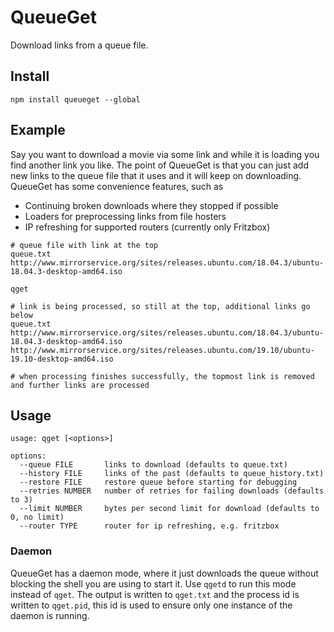 # QueueGet

Download links from a queue file.

## Install

```
npm install queueget --global
```

## Example

Say you want to download a movie via some link and while it is loading you find another link you like. The point
of QueueGet is that you can just add new links to the queue file that it uses and it will keep on downloading. QueueGet
has some convenience features, such as

- Continuing broken downloads where they stopped if possible
- Loaders for preprocessing links from file hosters
- IP refreshing for supported routers (currently only Fritzbox)

```
# queue file with link at the top
queue.txt
http://www.mirrorservice.org/sites/releases.ubuntu.com/18.04.3/ubuntu-18.04.3-desktop-amd64.iso

qget

# link is being processed, so still at the top, additional links go below
queue.txt
http://www.mirrorservice.org/sites/releases.ubuntu.com/18.04.3/ubuntu-18.04.3-desktop-amd64.iso
http://www.mirrorservice.org/sites/releases.ubuntu.com/19.10/ubuntu-19.10-desktop-amd64.iso

# when processing finishes successfully, the topmost link is removed and further links are processed
```

## Usage

```
usage: qget [<options>]

options:
  --queue FILE       links to download (defaults to queue.txt)
  --history FILE     links of the past (defaults to queue_history.txt)
  --restore FILE     restore queue before starting for debugging
  --retries NUMBER   number of retries for failing downloads (defaults to 3)
  --limit NUMBER     bytes per second limit for download (defaults to 0, no limit)
  --router TYPE      router for ip refreshing, e.g. fritzbox

```

### Daemon

QueueGet has a daemon mode, where it just downloads the queue without blocking the shell you are using to start it. Use
`qgetd` to run this mode instead of `qget`. The output is written to `qget.txt` and the process id is written to
`qget.pid`, this id is used to ensure only one instance of the daemon is running.
